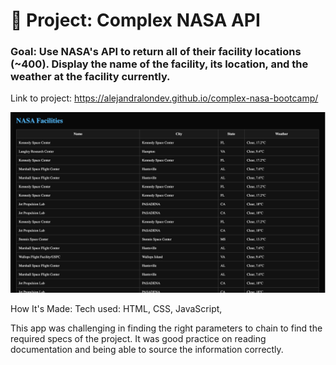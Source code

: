 # 🚀 Project: Complex NASA API

### Goal: Use NASA's API to return all of their facility locations (~400). Display the name of the facility, its location, and the weather at the facility currently. 


Link to project: https://alejandralondev.github.io/complex-nasa-bootcamp/ 

<img src='img/nasa-locations-sc.png'>

How It's Made:
Tech used: HTML, CSS, JavaScript,

This app was challenging in finding the right parameters to chain to find the required specs of the project. It was good practice on reading documentation and being able to source the information correctly.